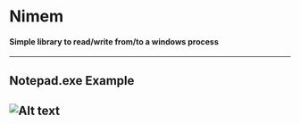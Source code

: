 # Nimem
#### Simple library to read/write from/to a windows process
----
## Notepad.exe Example
![Alt text](https://s7.gifyu.com/images/tkwnvblAXx.gif)
----
